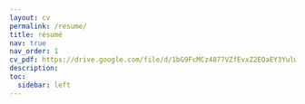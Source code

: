 ```yaml
---
layout: cv
permalink: /resume/
title: résumé
nav: true
nav_order: 1
cv_pdf: https://drive.google.com/file/d/1bG9FcMCz4877VZfEvxZ2EQaEY3YulwRQ/preview
description:
toc:
  sidebar: left
---
```

